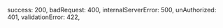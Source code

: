   success: 200,
  badRequest: 400,
  internalServerError: 500,
  unAuthorized: 401,
  validationError: 422,